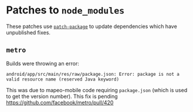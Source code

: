 # Patches to `node_modules`

These patches use [`patch-package`](https://www.npmjs.com/package/patch-package)
to update dependencies which have unpublished fixes.

## `metro`

Builds were throwing an error:

```
android/app/src/main/res/raw/package.json: Error: package is not a valid resource name (reserved Java keyword)
```

This was due to mapeo-mobile code requiring `package.json` (which is used to get
the version number). This fix is pending
https://github.com/facebook/metro/pull/420
